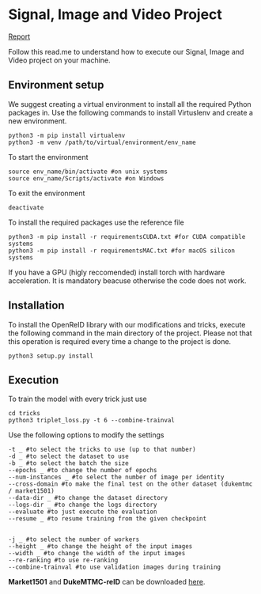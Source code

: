 # Signal, Image and Video Project

[Report](https://github.com/andreaunitn/Signal-Image-and-Video-Project/files/12252926/SIV.pdf)
</br>

Follow this read.me to understand how to execute our Signal, Image and Video project on your machine.

## Environment setup

We suggest creating a virtual environment to install all the required Python packages in.
Use the following commands to install Virtuslenv and create a new environment.
```shell
python3 -m pip install virtualenv
python3 -m venv /path/to/virtual/environment/env_name 
```
To start the environment
```shell
source env_name/bin/activate #on unix systems
source env_name/Scripts/activate #on Windows
```
To exit the environment
```shell
deactivate
```

To install the required packages use the reference file
```shell
python3 -m pip install -r requirementsCUDA.txt #for CUDA compatible systems
python3 -m pip install -r requirementsMAC.txt #for macOS silicon systems
```

If you have a GPU (higly reccomended) install torch with hardware acceleration. It is mandatory beacuse otherwise the code does not work.

## Installation

To install the OpenReID library with our modifications and tricks, execute the following command in the main directory of the project. 
Please not that this operation is required every time a change to the project is done.

```shell
python3 setup.py install
```

## Execution

To train the model with every trick just use

```shell
cd tricks
python3 triplet_loss.py -t 6 --combine-trainval
```

Use the following options to modify the settings

```shell
-t _ #to select the tricks to use (up to that number)
-d _ #to select the dataset to use
-b _ #to select the batch the size
--epochs _ #to change the number of epochs
--num-instances _ #to select the number of image per identity
--cross-domain #to make the final test on the other dataset (dukemtmc / market1501)
--data-dir _ #to change the dataset directory
--logs-dir _ #to change the logs directory
--evaluate #to just execute the evaluation
--resume _ #to resume training from the given checkpoint


-j _ #to select the number of workers
--height _ #to change the height of the input images
--width _ #to change the width of the input images
--re-ranking #to use re-ranking
--combine-trainval #to use validation images during training
```
__Market1501__ and __DukeMTMC-reID__ can be downloaded [here](https://drive.google.com/drive/folders/1pTjMzG4aoc4MgSCrXbQocREQG_HDSMWq?usp=sharing).
